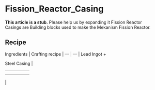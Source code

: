 # Fission_Reactor_Casing

**This article is a stub.**
Please help us by expanding it Fission Reactor Casings are Building blocks used to make the Mekanism Fission Reactor.

## Recipe

Ingredients | Crafting recipe |
— | — |
Lead Ingot +

Steel Casing |

|  |  |  |  |  |
| --- | --- | --- | --- | --- |
|  |  |  |  |  |
|  |  |  |  |  |

|